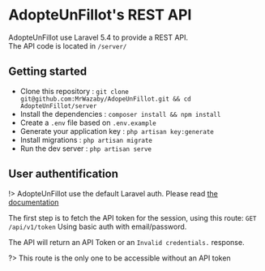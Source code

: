 # AdopteUnFillot's REST API

AdopteUnFillot use Laravel 5.4 to provide a REST API.   
The API code is located in `/server/`

## Getting started

- Clone this repository : `git clone git@github.com:MrWazaby/AdopeUnFillot.git && cd AdopteUnFillot/server`
- Install the dependencies : `composer install && npm install`
- Create a `.env` file based on `.env.example`
- Generate your application key : `php artisan key:generate`
- Install migrations : `php artisan migrate`
- Run the dev server : `php artisan serve`


## User authentification

!> AdopteUnFillot use the default Laravel auth. Please read [the documentation](https://laravel.com/docs/5.4/authentication)

The first step is to fetch the API token for the session, using this route:
`GET /api/v1/token`
Using basic auth with email/password.

The API will return an API Token or an `Invalid credentials.` response.

?> This route is the only one to be accessible without an API token
